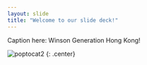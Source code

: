 ```yaml
---
layout: slide
title: "Welcome to our slide deck!"
---
```


Caption here: Winson Generation Hong Kong!

![poptocat2](https://octodex.github.com/images/poptocat_v2.png)
{: .center}
